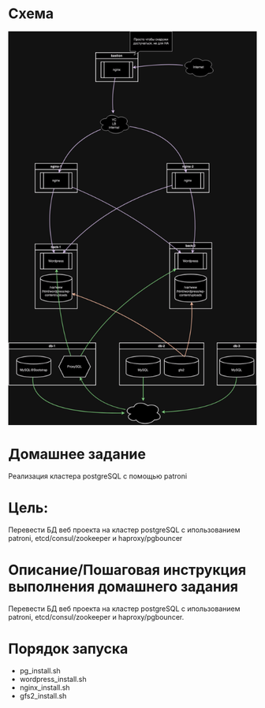# Схема

![](arch.png)

# Домашнее задание

Реализация кластера postgreSQL с помощью patroni

# Цель:

Перевести БД веб проекта на кластер postgreSQL с ипользованием patroni, etcd/consul/zookeeper и haproxy/pgbouncer

# Описание/Пошаговая инструкция выполнения домашнего задания

Перевести БД веб проекта на кластер postgreSQL с ипользованием patroni, etcd/consul/zookeeper и haproxy/pgbouncer.

# Порядок запуска

- pg_install.sh
- wordpress_install.sh
- nginx_install.sh
- gfs2_install.sh
